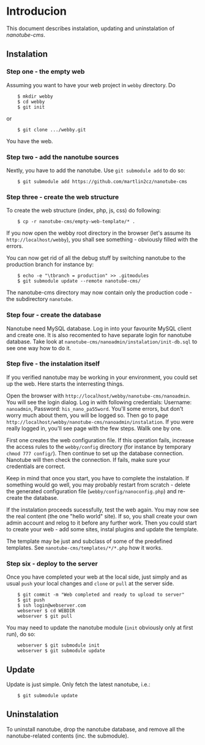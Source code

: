 # Introducion

This document describes instalation, updating and uninstalation of *nanotube-cms*.

## Instalation
### Step one - the empty web

Assuming you want to have your web project in `webby` directory. Do
````
    $ mkdir webby
    $ cd webby
    $ git init
````
or 
````
    $ git clone .../webby.git
````

You have the web.

### Step two - add the nanotube sources
Nextly, you have to add the nanotube. Use `git submodule add` to do so:
````
    $ git submodule add https://github.com/martlin2cz/nanotube-cms
````

### Step three - create the web structure
To create the web structure (index, php, js, css) do following:
````
    $ cp -r nanotube-cms/empty-web-template/* .
````

If you now open the webby root directory in the browser (let's assume its `http://localhost/webby`), you shall see something - obviously filled with the errors.

You can now get rid of all the debug stuff by switching nanotube to the production branch for instance by:
````
    $ echo -e "\tbranch = production" >> .gitmodules
    $ git submodule update --remote nanotube-cms/
````

The nanotube-cms directory may now contain only the production code - the subdirectory `nanotube`.

### Step four - create the database
Nanotube need MySQL database. Log in into your favourite MySQL client and create one. It is also recomented to have separate login for nanotube database. Take look at `nanotube-cms/nanoadmin/instalation/init-db.sql` to see one way how to do it.

### Step five - the instalation itself
If you verified nanotube may be working in your environment, you could set up the web. Here starts the interresting things.

Open the browser with `http://localhost/webby/nanotube-cms/nanoadmin`. You will see the login dialog. Log in with following credentials: Username: `nanoadmin`, Password: `his_nano_pa55word`. You'll some errors, but don't worry much about them, you will be logged so. Then go to page `http://localhost/webby/nanotube-cms/nanoadmin/instalation`. If you were really logged in, you'll see page with the few steps. Wallk one by one.

First one creates the web configuration file. If this operation fails, increase the access rules to the `webby/config` directory (for instance by temporary `chmod 777 config/`). Then continue to set up the database connection. Nanotube will then check the connection. If fails, make sure your credentials are correct.

Keep in mind that once you start, you have to complete the instalation. If something would go well, you may probably restart from scratch - delete the generated configuration file (`webby/config/nanoconfig.php`) and re-create the database. 

If the instalation proceeds sucessfully, test the web again. You may now see the real content (the one "hello world" site). If so, you shall create your own admin account and relog to it before any further work. Then you could start to create your web - add some sites, instal plugins and update the template.

The template may be just and subclass of some of the predefined templates. See `nanotube-cms/templates/*/*.php` how it works.

### Step six - deploy to the server
Once you have completed your web at the local side, just simply and as usual `push` your local changes and `clone` or `pull` at the server side. 
````
    $ git commit -m "Web completed and ready to upload to server"
    $ git push
    $ ssh login@webserver.com
    webserver $ cd WEBDIR
    webserver $ git pull
````
You may need to update the nanotube module (`init` obviously only at first run), do so:
````
    webserver $ git submodule init
    webserver $ git submodule update
````

## Update
Update is just simple. Only fetch the latest nanotube, i.e.:
````
    $ git submodule update
````

## Uninstalation
To uninstall nanotube, drop the nanotube database, and remove all the nanotube-related contents (inc. the submodule). 

